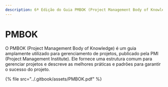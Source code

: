 ```yaml
---
description: 6ª Edição do Guia PMBOK (Project Management Body of Knowledge)
---
```


# PMBOK

O PMBOK (Project Management Body of Knowledge) é um guia amplamente utilizado para gerenciamento de projetos, publicado pela PMI (Project Management Institute). Ele fornece uma estrutura comum para gerenciar projetos e descreve as melhores práticas e padrões para garantir o sucesso do projeto.

{% file src="../.gitbook/assets/PMBOK.pdf" %}
